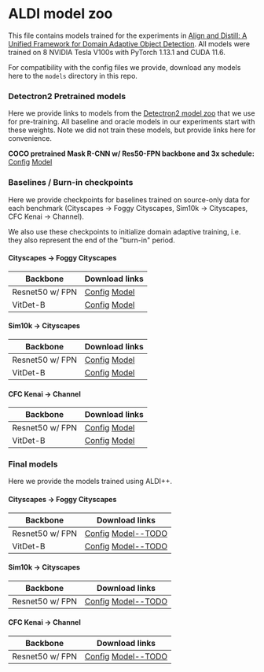 # ALDI model zoo

This file contains models trained for the experiments in [Align and Distill: A Unified Framework for Domain Adaptive Object Detection](). All models were trained on 8 NVIDIA Tesla V100s with PyTorch 1.13.1 and CUDA 11.6. 

For compatibility with the config files we provide, download any models here to the `models` directory in this repo.

### Detectron2 Pretrained models

Here we provide links to models from the [Detectron2 model zoo](https://github.com/facebookresearch/detectron2/blob/main/MODEL_ZOO.md) that we use for pre-training. All baseline and oracle models in our experiments start with these weights. Note we did not train these models, but provide links here for convenience.

**COCO pretrained Mask R-CNN w/ Res50-FPN backbone and 3x schedule:** [Config](https://github.com/facebookresearch/detectron2/blob/main/configs/COCO-Detection/faster_rcnn_R_50_FPN_3x.yaml) [Model](https://dl.fbaipublicfiles.com/detectron2/COCO-Detection/faster_rcnn_R_50_FPN_3x/137849458/model_final_280758.pkl)

### Baselines / Burn-in checkpoints

Here we provide checkpoints for baselines trained on source-only data for each benchmark (Cityscapes &rarr; Foggy Cityscapes, Sim10k &rarr; Cityscapes, CFC Kenai &rarr; Channel).

We also use these checkpoints to initialize domain adaptive training, i.e. they also represent the end of the "burn-in" period.

#### Cityscapes &rarr; Foggy Cityscapes

| Backbone      | Download links |
| ----------- | ----------- |
| Resnet50 w/ FPN | [Config](https://github.com/justinkay/aldi/blob/main/configs/cityscapes/Base-RCNN-FPN-Cityscapes_strongaug_ema.yaml) [Model](https://github.com/justinkay/aldi/releases/download/v0.0.1/cityscapes_baseline_strongaug_ema_foggy_val_model_best_591_ema2model.pth) |
| VitDet-B | [Config](https://github.com/justinkay/aldi/blob/main/configs/cityscapes/Base-RCNN-VitDetB-Cityscapes_strongaug_ema.yaml) [Model](https://github.com/justinkay/aldi/releases/download/v0.0.1/cityscapes_vitdetb_baseline_strongaug_ema_foggy_val_model_best_4799_ema2model.pth) |

#### Sim10k &rarr; Cityscapes

| Backbone      | Download links |
| ----------- | ----------- |
| Resnet50 w/ FPN | [Config](https://github.com/justinkay/aldi/blob/main/configs/sim10k/Base-RCNN-FPN-Sim10k_strongaug_ema.yaml) [Model](https://github.com/justinkay/aldi/releases/download/v0.0.1/sim10k_baseline_strongaug_ema_cityscapes_cars_val_model_best_768_ema2model.pth) |
| VitDet-B | [Config](https://github.com/justinkay/aldi/blob/main/configs/sim10k/Base-RCNN-VitDetB-Sim10k_strongaug_ema.yaml) [Model](https://github.com/justinkay/aldi/releases/download/v0.0.1/sim10k_vitdetb_baseline_strongaug_ema_cityscapes_cars_val_model_best_817_ema2model.pth) |

#### CFC Kenai &rarr; Channel

| Backbone      | Download links |
| ----------- | ----------- |
| Resnet50 w/ FPN | [Config](https://github.com/justinkay/aldi/blob/main/configs/cfc/Base-RCNN-FPN-CFC_strongaug_ema.yaml) [Model](https://github.com/justinkay/aldi/releases/download/v0.0.1/cfc_channel_test_model_best_strongaug_ema_667_ema2model.pth) |
| VitDet-B | [Config](https://github.com/justinkay/aldi/blob/main/configs/cfc/Base-RCNN-VitDetB-CFC_strongaug_ema.yaml) [Model](https://github.com/justinkay/aldi/releases/download/v0.0.1/cfc_vitdetb_channel_test_model_best_strongaug_ema_690_ema2model.pth) |


### Final models

Here we provide the models trained using ALDI++.

#### Cityscapes &rarr; Foggy Cityscapes

| Backbone      | Download links |
| ----------- | ----------- |
| Resnet50 w/ FPN | [Config](https://github.com/justinkay/aldi/blob/main/configs/cityscapes/ALDI-Best-Cityscapes.yaml) [Model--TODO]() |
| VitDet-B | [Config](https://github.com/justinkay/aldi/blob/main/configs/cityscapes/ALDI-Best-ViT-Cityscapes.yaml) [Model--TODO]() |

#### Sim10k &rarr; Cityscapes

| Backbone      | Download links |
| ----------- | ----------- |
| Resnet50 w/ FPN | [Config](https://github.com/justinkay/aldi/blob/main/configs/sim10k/ALDI-Best-Sim10k.yaml) [Model--TODO]() |

#### CFC Kenai &rarr; Channel

| Backbone      | Download links |
| ----------- | ----------- |
| Resnet50 w/ FPN | [Config](https://github.com/justinkay/aldi/blob/main/configs/cfc/ALDI-Best-CFC.yaml) [Model--TODO]() |
